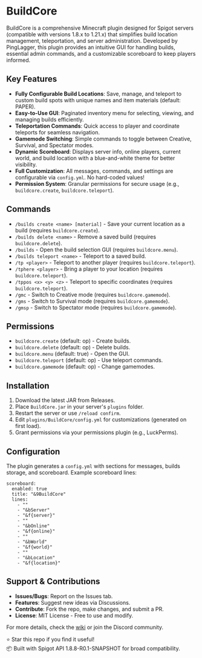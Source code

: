 # BuildCore

BuildCore is a comprehensive Minecraft plugin designed for Spigot servers (compatible with versions 1.8.x to 1.21.x) that simplifies build location management, teleportation, and server administration. Developed by PingLagger, this plugin provides an intuitive GUI for handling builds, essential admin commands, and a customizable scoreboard to keep players informed.

## Key Features

- **Fully Configurable Build Locations**: Save, manage, and teleport to custom build spots with unique names and item materials (default: PAPER).
- **Easy-to-Use GUI**: Paginated inventory menu for selecting, viewing, and managing builds efficiently.
- **Teleportation Commands**: Quick access to player and coordinate teleports for seamless navigation.
- **Gamemode Switching**: Simple commands to toggle between Creative, Survival, and Spectator modes.
- **Dynamic Scoreboard**: Displays server info, online players, current world, and build location with a blue-and-white theme for better visibility.
- **Full Customization**: All messages, commands, and settings are configurable via `config.yml`. No hard-coded values!
- **Permission System**: Granular permissions for secure usage (e.g., `buildcore.create`, `buildcore.teleport`).

## Commands

- `/builds create <name> [material]` - Save your current location as a build (requires `buildcore.create`).
- `/builds delete <name>` - Remove a saved build (requires `buildcore.delete`).
- `/builds` - Open the build selection GUI (requires `buildcore.menu`).
- `/builds teleport <name>` - Teleport to a saved build.
- `/tp <player>` - Teleport to another player (requires `buildcore.teleport`).
- `/tphere <player>` - Bring a player to your location (requires `buildcore.teleport`).
- `/tppos <x> <y> <z>` - Teleport to specific coordinates (requires `buildcore.teleport`).
- `/gmc` - Switch to Creative mode (requires `buildcore.gamemode`).
- `/gms` - Switch to Survival mode (requires `buildcore.gamemode`).
- `/gmsp` - Switch to Spectator mode (requires `buildcore.gamemode`).

## Permissions

- `buildcore.create` (default: op) - Create builds.
- `buildcore.delete` (default: op) - Delete builds.
- `buildcore.menu` (default: true) - Open the GUI.
- `buildcore.teleport` (default: op) - Use teleport commands.
- `buildcore.gamemode` (default: op) - Change gamemodes.

## Installation

1. Download the latest JAR from Releases.
2. Place `BuildCore.jar` in your server's `plugins` folder.
3. Restart the server or use `/reload confirm`.
4. Edit `plugins/BuildCore/config.yml` for customizations (generated on first load).
5. Grant permissions via your permissions plugin (e.g., LuckPerms).

## Configuration

The plugin generates a `config.yml` with sections for messages, builds storage, and scoreboard. Example scoreboard lines:
```
scoreboard:
  enabled: true
  title: "&9BuildCore"
  lines:
    - ""
    - "&bServer"
    - "&f{server}"
    - ""
    - "&bOnline"
    - "&f{online}"
    - ""
    - "&bWorld"
    - "&f{world}"
    - ""
    - "&bLocation"
    - "&f{location}"
```

## Support & Contributions

- **Issues/Bugs**: Report on the Issues tab.
- **Features**: Suggest new ideas via Discussions.
- **Contribute**: Fork the repo, make changes, and submit a PR.
- **License**: MIT License - Free to use and modify.

For more details, check the [wiki](https://github.com/PingLagger/BuildCore/wiki) or join the Discord community.

⭐ Star this repo if you find it useful!  
📦 Built with Spigot API 1.8.8-R0.1-SNAPSHOT for broad compatibility.

